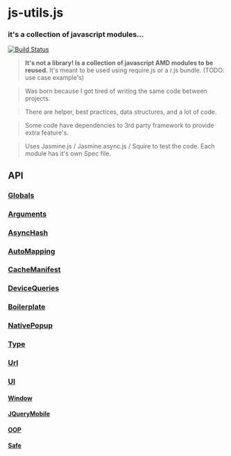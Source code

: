 
# js-utils.js
### it's a collection of javascript modules...
[![Build Status](https://travis-ci.org/aetheon/js-utils.png?branch=master)](https://travis-ci.org/aetheon/js-utils)

> **It's not a library! Is a collection of javascript AMD modules to be reused.** 
> It's meant to be used using require.js or a r.js bundle. (TODO: use case example's)

> Was born because I got tired of writing the same code between projects.

> There are helper, best practices, data structures, and a lot of code. 

> Some code have dependencies to 3rd party framework to provide extra feature's.

> Uses Jasmine.js / Jasmine.async.js / Squire to test the code. Each module has it's own Spec file.

## API

### [Globals](https://github.com/aetheon/js-utils/tree/master/src/Globals)

### [Arguments](https://github.com/aetheon/js-utils/tree/master/src/Arguments)

### [AsyncHash](https://github.com/aetheon/js-utils/tree/master/src/AsyncHash)

### [AutoMapping](https://github.com/aetheon/js-utils/tree/master/src/AutoMapping)

### [CacheManifest](https://github.com/aetheon/js-utils/tree/master/src/CacheManifest)

### [DeviceQueries](https://github.com/aetheon/js-utils/tree/master/src/DeviceQueries)

### [Boilerplate](https://github.com/aetheon/js-utils/tree/master/src/Boilerplate)

### [NativePopup](https://github.com/aetheon/js-utils/tree/master/src/NativePopup)

### [Type](https://github.com/aetheon/js-utils/tree/master/src/Type)

### [Url](https://github.com/aetheon/js-utils/tree/master/src/Url)

### [UI](https://github.com/aetheon/js-utils/tree/master/src/UI)

#### [Window](https://github.com/aetheon/js-utils/tree/master/src/UI/Window)

#### [JQueryMobile](https://github.com/aetheon/js-utils/tree/master/src/UI/JQueryMobile)

#### [OOP](https://github.com/aetheon/js-utils/tree/master/src/UI/OOP)

#### [Safe](https://github.com/aetheon/js-utils/tree/master/src/UI/Safe)

